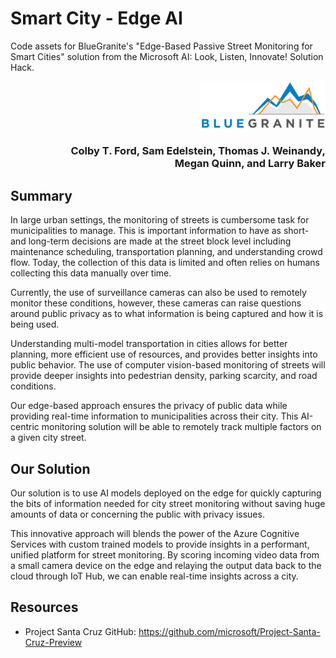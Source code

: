 # Smart City - Edge AI
Code assets for BlueGranite's "Edge-Based Passive Street Monitoring for Smart Cities" solution from the Microsoft AI: Look, Listen, Innovate! Solution Hack.

<p align="right"><img src="https://raw.githubusercontent.com/BlueGranite/GenomicsWebinar_Aug2020/master/img/bg_logo.png" width="200px"></p>

<h3 align=right>Colby T. Ford, Sam Edelstein, Thomas J. Weinandy,<br> Megan Quinn, and Larry Baker</h3>

## Summary
In large urban settings, the monitoring of streets is cumbersome task for municipalities to manage. This is important information to have as short- and long-term decisions are made at the street block level including maintenance scheduling, transportation planning, and understanding crowd flow. Today, the collection of this data is limited and often relies on humans collecting this data manually over time.

Currently, the use of surveillance cameras can also be used to remotely monitor these conditions, however, these cameras can raise questions around public privacy as to what information is being captured and how it is being used.

Understanding multi-model transportation in cities allows for better planning, more efficient use of resources, and provides better insights into public behavior. The use of computer vision-based monitoring of streets will provide deeper insights into pedestrian density, parking scarcity, and road conditions.

Our edge-based approach ensures the privacy of public data while providing real-time information to municipalities across their city. This AI-centric monitoring solution will be able to remotely track multiple factors on a given city street.

## Our Solution

Our solution is to use AI models deployed on the edge for quickly capturing the bits of information needed for city street monitoring without saving huge amounts of data or concerning the public with privacy issues.

This innovative approach will blends the power of the Azure Cognitive Services with custom trained models to provide insights in a performant, unified platform for street monitoring. By scoring incoming video data from a small camera device on the edge and relaying the output data back to the cloud through IoT Hub, we can enable real-time insights across a city.

## Resources
- Project Santa Cruz GitHub: https://github.com/microsoft/Project-Santa-Cruz-Preview

